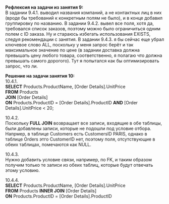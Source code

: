 **Рефлексия на задачи из занятия 9:**</br>
В задании 9.4.1. выводил названия компаний, а не контактных лиц в них (вроде бы требований к конкретным полям не было), и в конце добавил группировку по названию.
В задании 9.4.2. вывел все поля, хотя да, требовался список заказов, поэтому можно было ограничиться одним полем с ID заказа. Ну и стараюсь избегать использования EXISTS, следуя рекомендации с занятия.
В задании 9.4.3. я бы сейчас еще убрал ключевое слово ALL, поскольку у меня запрос берёт и так максимальное значение по цене (в задании доставка должна превышать цену любого товара, соответственно, я полагаю что должна превышать самого дорогого). Тут я попытался как бы оптимизировать запрос, что ли.

**Решение на задачи занятия 10:**</br>
10.4.1.</br>
**SELECT** Products.ProductName, \[Order Details\].UnitPrice</br>
**FROM** Products</br>
**JOIN** \[Order Details\]</br>
**ON** Products.ProductID = \[Order Details\].ProductID **AND** \[Order Details\].UnitPrice < 20;</br>

10.4.2.</br>
Поскольку **FULL JOIN** возвращает все записи, входящие в обе таблицы, были добавлены записи, которые не подошли под условие отбора. Напрмер, в таблице Customers есть CustomersID PARIS, однако в таблице Orders этго CustomerID нет, поэтому поля, отсутствующие в обеих таблицах, помечаются как NULL.</br>

10.4.3.</br>
Нужно добавить условие связи, например, по FK, и таким образом получим только те записи из обеих таблиц, которые будут отвечать этому условию.</br>

10.4.4.</br>
**SELECT** Products.ProductName, \[Order Details\].UnitPrice</br>
**FROM** Products **INNER JOIN** \[Order Details\]</br>
**ON** Products.ProductID = \[Order Details\].ProductID</br>
